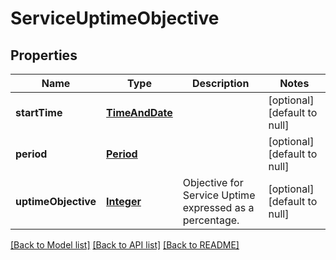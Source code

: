 # ServiceUptimeObjective
## Properties

Name | Type | Description | Notes
------------ | ------------- | ------------- | -------------
**startTime** | [**TimeAndDate**](TimeAndDate.md) |  | [optional] [default to null]
**period** | [**Period**](Period.md) |  | [optional] [default to null]
**uptimeObjective** | [**Integer**](integer.md) | Objective for Service Uptime expressed as a percentage. | [optional] [default to null]

[[Back to Model list]](../README.md#documentation-for-models) [[Back to API list]](../README.md#documentation-for-api-endpoints) [[Back to README]](../README.md)

